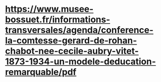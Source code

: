 # https://www.musee-bossuet.fr/informations-transversales/agenda/conference-la-comtesse-gerard-de-rohan-chabot-nee-cecile-aubry-vitet-1873-1934-un-modele-deducation-remarquable/pdf


